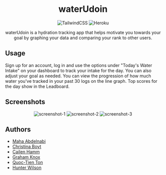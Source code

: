<div align="center">

# waterUdoin

![TailwindCSS](https://img.shields.io/badge/tailwindcss-%2338B2AC.svg?style=for-the-badge&logo=tailwind-css&logoColor=white)
![Heroku](https://img.shields.io/badge/heroku-%23430098.svg?style=for-the-badge&logo=heroku&logoColor=white)

waterUdoin is a hydration tracking app that helps motivate you towards your goal by graphing your data and comparing your rank to other users.

</div>

## Usage
Sign up for an account, log in and use the options under "Today's Water Intake" on your dashboard to track your intake for the day. You can also adjust your goal as needed. You can view the progression of how much water you've tracked in your past 30 logs on the line graph. Top scores for the day show in the Leadboard.

## Screenshots

<div align="center">

![screenshot-1](https://user-images.githubusercontent.com/118075006/231898415-c909fda4-d79a-4530-a1a4-9886321f6e78.jpg)
![screenshot-2](https://user-images.githubusercontent.com/118075006/231898424-3edfc804-7ccc-46e9-9492-6002e1c87715.jpg)
![screenshot-3](https://user-images.githubusercontent.com/118075006/231898430-46cb25b7-1576-4780-9a4d-a42ff806a23c.jpg)

</div>


## Authors
- [Maha Abdelnabi](https://github.com/Maha-Abdelnabi)
- [Christina Boyt](https://github.com/CKBoytGT)
- [Cailen Hamm](https://github.com/cailenh)
- [Graham Knox](https://github.com/Agilitylvl99)
- [Quoc-Tien Ton](https://github.com/TimothyLai1121)
- [Hunter Wilson](https://github.com/HunterWilson1)
